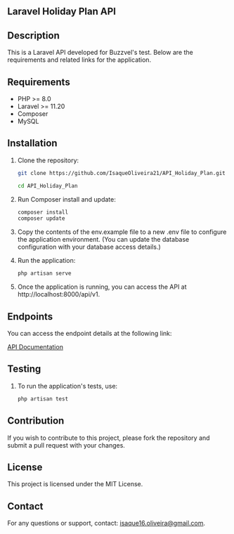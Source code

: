 ## Laravel Holiday Plan API ##

## Description

This is a Laravel API developed for Buzzvel's test. Below are the requirements and related links for the application.

## Requirements

- PHP >= 8.0
- Laravel >= 11.20
- Composer
- MySQL

## Installation

1. Clone the repository:

   ```bash
   git clone https://github.com/IsaqueOliveira21/API_Holiday_Plan.git
   
   cd API_Holiday_Plan

2. Run Composer install and update:
    ```bash
    composer install
    composer update

3. Copy the contents of the env.example file to a new .env file to configure the application environment. (You can update the database configuration with your database access details.)

4. Run the application:

    ```bash
    php artisan serve

5. Once the application is running, you can access the API at http://localhost:8000/api/v1.


## Endpoints

You can access the endpoint details at the following link:

[API Documentation](https://66b935eb18f5a5c70287cc18--magenta-phoenix-f0bc92.netlify.app/)

## Testing

1. To run the application's tests, use:

    ```bash
    php artisan test


## Contribution

If you wish to contribute to this project, please fork the repository and submit a pull request with your changes.

## License

This project is licensed under the MIT License.

## Contact

For any questions or support, contact: isaque16.oliveira@gmail.com.
